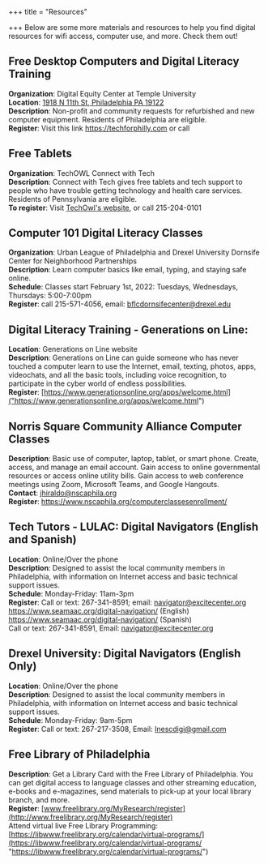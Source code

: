 +++
title = "Resources"

+++
Below are some more materials and resources to help you find digital resources for wifi access, computer use, and more. Check them out!

##  Free Desktop Computers and Digital Literacy Training
**Organization**: Digital Equity Center at Temple University  
**Location**: [1918 N 11th St, Philadelphia PA 19122](https://www.google.com/maps/@39.9812229,-75.151879,3a,75y,122.25h,90t/data=!3m7!1e1!3m5!1sde535JmRmXbWATVu4Ykc-A!2e0!6shttps:%2F%2Fstreetviewpixels-pa.googleapis.com%2Fv1%2Fthumbnail%3Fpanoid%3Dde535JmRmXbWATVu4Ykc-A%26cb_client%3Dsearch.revgeo_and_fetch.gps%26w%3D96%26h%3D64%26yaw%3D122.2526%26pitch%3D0%26thumbfov%3D100!7i16384!8i8192)  
**Description**: Non-profit and community requests for refurbished and new computer equipment. Residents of Philadelphia are eligible.  
**Register**: Visit this link https://techforphilly.com or call  

## Free Tablets
**Organization**: TechOWL Connect with Tech  
**Description**: Connect with Tech gives free tablets and tech support to people who have trouble getting technology and health care services. Residents of Pennsylvania are eligible.  
**To register**: Visit [TechOwl's website](https://cphapps.temple.edu/surveys/?s=YAML3KL4FAMWWNCY), or call 215-204-0101  

## Computer 101 Digital Literacy Classes
**Organization**: Urban League of Philadelphia and Drexel University Dornsife Center for Neighborhood Partnerships  
**Description**: Learn computer basics like email, typing, and staying safe online.  
**Schedule**: Classes start February 1st, 2022: Tuesdays, Wednesdays, Thursdays: 5:00-7:00pm  
**Register**: call 215-571-4056, email: bflcdornsifecenter@drexel.edu  

## Digital Literacy Training - Generations on Line:    
**Location**: Generations on Line website  
**Description**: Generations on Line can guide someone who has never touched a computer learn to use the Internet, email, texting, photos, apps, videochats, and all the basic tools, including voice recognition, to participate in the cyber world of endless possibilities.   
**Register**: [https://www.generationsonline.org/apps/welcome.html]("https://www.generationsonline.org/apps/welcome.html")    

## Norris Square Community Alliance Computer Classes
**Description**: Basic use of computer, laptop, tablet, or smart phone. Create, access, and manage an email account. Gain access to online governmental resources or access online utility bills. Gain access to web conference meetings using Zoom, Microsoft Teams, and Google Hangouts.   
**Contact**: jhiraldo@nscaphila.org  
**Register**: https://www.nscaphila.org/computerclassesenrollment/  

## Tech Tutors - LULAC: Digital Navigators (English and Spanish)  
**Location**: Online/Over the phone  
**Description**: Designed to assist the local community members in Philadelphia, with information on Internet access and basic technical support issues.   
**Schedule**: Monday-Friday: 11am-3pm    
**Register**: Call or text: 267-341-8591; email: navigator@excitecenter.org    
https://www.seamaac.org/digital-navigation/ (English)  
https://www.seamaac.org/digital-navigation/ (Spanish)  
Call or text: 267-341-8591, Email: navigator@excitecenter.org  

## Drexel University: Digital Navigators (English Only)   
**Location**: Online/Over the phone  
**Description**: Designed to assist the local community members in Philadelphia, with information on Internet access and basic technical support issues.   
**Schedule**: Monday-Friday: 9am-5pm   
**Register**: Call or text: 267-217-3508, Email: Inescdigi@gmail.com  

## Free Library of Philadelphia  
**Description**: Get a Library Card with the Free Library of Philadelphia. You can get digital access to language classes and other streaming education, e-books and e-magazines, send materials to pick-up at your local library branch, and more.  
**Register**: [www.freelibrary.org/MyResearch/register](http://www.freelibrary.org/MyResearch/register)  
Attend virtual live Free Library Programming: [https://libwww.freelibrary.org/calendar/virtual-programs/](https://libwww.freelibrary.org/calendar/virtual-programs/ "https://libwww.freelibrary.org/calendar/virtual-programs/")  

